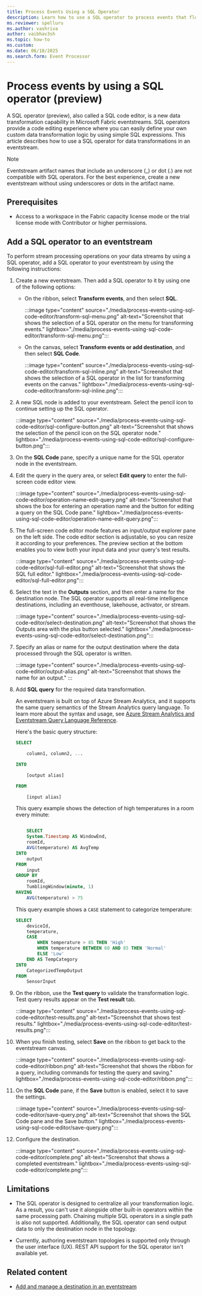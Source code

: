 ```yaml
---
title: Process Events Using a SQL Operator
description: Learn how to use a SQL operator to process events that flow through eventstreams. 
ms.reviewer: spelluru
ms.author: vashriva
author: vaibhav3sh
ms.topic: how-to
ms.custom:
ms.date: 06/18/2025
ms.search.form: Event Processor
---
```


# Process events by using a SQL operator (preview)

A SQL operator (preview), also called a SQL code editor, is a new data transformation capability in Microsoft Fabric eventstreams. SQL operators provide a code editing experience where you can easily define your own custom data transformation logic by using simple SQL expressions. This article describes how to use a SQL operator for data transformations in an eventstream.

> [!NOTE]
> Eventstream artifact names that include an underscore (_) or dot (.) are not compatible with SQL operators. For the best experience, create a new eventstream without using underscores or dots in the artifact name.

## Prerequisites

- Access to a workspace in the Fabric capacity license mode or the trial license mode with Contributor or higher permissions.

## Add a SQL operator to an eventstream

To perform stream processing operations on your data streams by using a SQL operator, add a SQL operator to your eventstream by using the following instructions:

1. Create a new eventstream. Then add a SQL operator to it by using one of the following options:
    - On the ribbon, select **Transform events**, and then select **SQL**.

      :::image type="content" source="./media/process-events-using-sql-code-editor/transform-sql-menu.png" alt-text="Screenshot that shows the selection of a SQL operator on the menu for transforming events." lightbox="./media/process-events-using-sql-code-editor/transform-sql-menu.png":::
    - On the canvas, select **Transform events or add destination**, and then select **SQL Code**.

      :::image type="content" source="./media/process-events-using-sql-code-editor/transform-sql-inline.png" alt-text="Screenshot that shows the selection of a SQL operator in the list for transforming events on the canvas." lightbox="./media/process-events-using-sql-code-editor/transform-sql-inline.png":::

1. A new SQL node is added to your eventstream. Select the pencil icon to continue setting up the SQL operator.  

      :::image type="content" source="./media/process-events-using-sql-code-editor/sql-configure-button.png" alt-text="Screenshot that shows the selection of the pencil icon on the SQL operator node." lightbox="./media/process-events-using-sql-code-editor/sql-configure-button.png":::

1. On the **SQL Code** pane, specify a unique name for the SQL operator node in the eventstream.

1. Edit the query in the query area, or select **Edit query** to enter the full-screen code editor view.  

      :::image type="content" source="./media/process-events-using-sql-code-editor/operation-name-edit-query.png" alt-text="Screenshot that shows the box for entering an operation name and the button for editing a query on the SQL Code pane." lightbox="./media/process-events-using-sql-code-editor/operation-name-edit-query.png":::

1. The full-screen code editor mode features an input/output explorer pane on the left side. The code editor section is adjustable, so you can resize it according to your preferences. The preview section at the bottom enables you to view both your input data and your query's test results.

      :::image type="content" source="./media/process-events-using-sql-code-editor/sql-full-editor.png" alt-text="Screenshot that shows the SQL full editor." lightbox="./media/process-events-using-sql-code-editor/sql-full-editor.png":::

1. Select the text in the **Outputs** section, and then enter a name for the destination node. The SQL operator supports all real-time intelligence destinations, including an eventhouse, lakehouse, activator, or stream.

    :::image type="content" source="./media/process-events-using-sql-code-editor/select-destination.png" alt-text="Screenshot that shows the Outputs area with the plus button selected." lightbox="./media/process-events-using-sql-code-editor/select-destination.png":::

1. Specify an alias or name for the output destination where the data processed through the SQL operator is written.

    :::image type="content" source="./media/process-events-using-sql-code-editor/output-alias.png" alt-text="Screenshot that shows the name for an output." :::

1. Add **SQL query** for the required data transformation.

    An eventstream is built on top of Azure Stream Analytics, and it supports the same query semantics of the Stream Analytics query language. To learn more about the syntax and usage, see [Azure Stream Analytics and Eventstream Query Language Reference](/stream-analytics-query/stream-analytics-query-language-reference).

    Here's the basic query structure:

    ```sql
    SELECT 
    
        column1, column2, ... 
    
    INTO 
    
        [output alias] 
    
    FROM 
    
        [input alias] 
    ```

    This query example shows the detection of high temperatures in a room every minute:

    ```sql
    
        SELECT 
        System.Timestamp AS WindowEnd, 
        roomId, 
        AVG(temperature) AS AvgTemp 
    INTO 
        output 
    FROM 
        input 
    GROUP BY 
        roomId, 
        TumblingWindow(minute, 1) 
    HAVING 
        AVG(temperature) > 75 
    ```

    This query example shows a `CASE` statement to categorize temperature:

    ```sql
    SELECT
        deviceId, 
        temperature, 
        CASE  
            WHEN temperature > 85 THEN 'High' 
            WHEN temperature BETWEEN 60 AND 85 THEN 'Normal' 
            ELSE 'Low' 
        END AS TempCategory 
    INTO 
        CategorizedTempOutput 
    FROM 
        SensorInput 
    ````

1. On the ribbon, use the **Test query** to validate the transformation logic. Test query results appear on the **Test result** tab.

    :::image type="content" source="./media/process-events-using-sql-code-editor/test-results.png" alt-text="Screenshot that shows test results." lightbox="./media/process-events-using-sql-code-editor/test-results.png":::

1. When you finish testing, select **Save** on the ribbon  to get back to the eventstream canvas.  

    :::image type="content" source="./media/process-events-using-sql-code-editor/ribbon.png" alt-text="Screenshot that shows the ribbon for a query, including commands for testing the query and saving." lightbox="./media/process-events-using-sql-code-editor/ribbon.png":::  

1. On the **SQL Code** pane, if the **Save** button is enabled, select it to save the settings.

    :::image type="content" source="./media/process-events-using-sql-code-editor/save-query.png" alt-text="Screenshot that shows the SQL Code pane and the Save button." lightbox="./media/process-events-using-sql-code-editor/save-query.png":::  

1. Configure the destination.

    :::image type="content" source="./media/process-events-using-sql-code-editor/complete.png" alt-text="Screenshot that shows a completed eventstream." lightbox="./media/process-events-using-sql-code-editor/complete.png":::

## Limitations

- The SQL operator is designed to centralize all your transformation logic. As a result, you can't use it alongside other built-in operators within the same processing path. Chaining multiple SQL operators in a single path is also not supported. Additionally, the SQL operator can send output data to only the destination node in the topology.

- Currently, authoring eventstream topologies is supported only through the user interface (UX). REST API support for the SQL operator isn't available yet.

## Related content

- [Add and manage a destination in an eventstream](./add-manage-eventstream-destinations.md)
